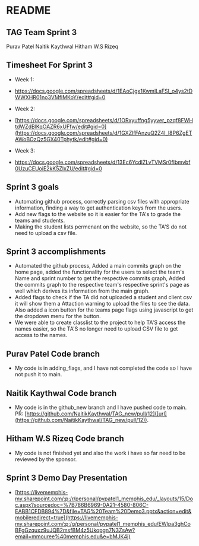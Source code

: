 # README

## TAG Team Sprint 3
Purav Patel
Naitik Kaythwal
Hitham W.S Rizeq

## Timesheet For Sprint 3
* Week 1:
* [https://docs.google.com/spreadsheets/d/1EAoCjgx1KwmlLaFSI_o4ys2tDWWXHR01no3VMflMKoY/edit#gid=0 ](https://docs.google.com/spreadsheets/d/1iA7XrWK2g_UrGOYl3LMY20T_zHC1kcJjdHuOUtnJOFM/edit#gid=0)

* Week 2:
* [https://docs.google.com/spreadsheets/d/1ORxyuffng5yyver_pzqf8FWHtdWZdBlKqOAZR6xUFfw/edit#gid=0](https://docs.google.com/spreadsheets/d/1GXZlfFAnzuQ2Z4I_l8P6ZgETAWoBOzQz5GX40Tphytk/edit#gid=0)

* Week 3:
* https://docs.google.com/spreadsheets/d/13Ec6YcdlZLvTVMSr0fIbmvbf0UzuCEUoiE2kK5ZlxZU/edit#gid=0

## Sprint 3 goals
* Automating github process, correctly parsing csv files with appropriate information, finding a way to get authentication keys from the users.
* Add new flags to the website so it is easier for the TA's to grade the teams and students. 
* Making the student lists permenant on the website, so the TA'S do not need to upload a csv file.

## Sprint 3 accomplishments
* Automated the github process, Added a main commits graph on the home page, added the functionality for the users to select the team's Name and sprint number to get the respective commits graph​, Added the commits graph to the respective team's respective sprint's page as well which derives its information from the main graph​.
* Added flags to check if the TA did not uploaded a student and client csv it will show them a Attaction warning to upload the files to see the data. Also added a icon button for the teams page flags using javascript to get the dropdown menu for the button.
* We were able to create classlist to the project to help TA'S access the names easier, so the TA'S no longer need to upload CSV file to get access to the names.

## Purav Patel Code branch
* My code is in adding_flags, and I have not completed the code so I have not push it to main.

## Naitik Kaythwal Code branch
* My code is in the github_new branch and I have pushed code to main. PR: [https://github.com/NaitikKaythwal/TAG_new/pull/12]([url](https://github.com/NaitikKaythwal/TAG_new/pull/12)).

## Hitham W.S Rizeq Code branch
* My code is not finished yet and also the work i have so far need to be reviewed by the sponsor.

## Sprint 3 Demo Day Presentation
* [https://livememphis-my.sharepoint.com/:p:/r/personal/pvpatel1_memphis_edu/_layouts/15/Doc.aspx?sourcedoc=%7B786B6969-0A21-4580-806C-EABB1CFDB894%7D&file=TAG%20Team%20Demo3.pptx&action=edit&mobileredirect=true](https://livememphis-my.sharepoint.com/:p:/g/personal/pvpatel1_memphis_edu/EWlpa3ghCoBFgGzquxz9uJQB2msfBM4z5Ukopgn7N3ZsAw?email=mmouree%40memphis.edu&e=bMJK4j)
